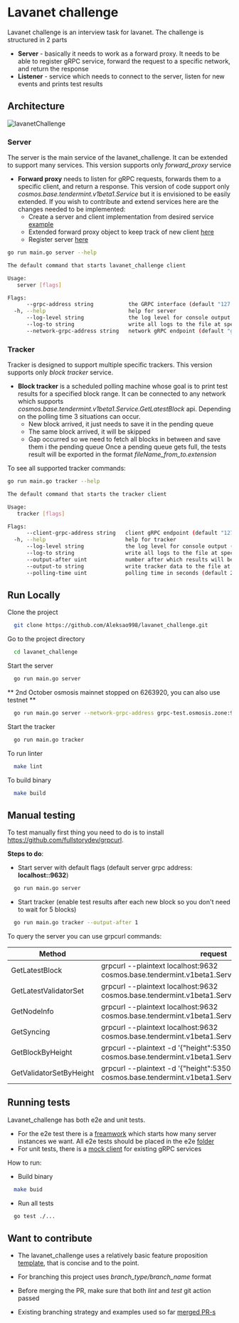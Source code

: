 # Lavanet challenge

Lavanet challenge is an interview task for lavanet. The challenge is structured in 2 parts

* **Server** - basically it needs to work as a forward proxy. It needs to be able to register gRPC service, forward the request to a specific network, and return the response
* **Listener** - service which needs to connect to the server, listen for new events and prints test results


## Architecture
![lavanetChallenge](https://user-images.githubusercontent.com/42786413/193462380-9d5f3da4-3fbf-4643-8508-09a890ed4245.png)

### Server

The server is the main service of the lavanet_challenge. It can be extended to support many services. This version supports only *forward_proxy* service

- **Forward proxy** needs to listen for gRPC requests, forwards them to a specific client, and return a response. This version of code support only *cosmos.base.tendermint.v1beta1.Service* but it is envisioned to be easily extended.
  If you wish to contribute and extend services here are the changes needed to be implemented:
  - Create a server and client implementation from desired service [example](https://github.com/Aleksao998/lavanet_challenge/tree/develop/services/tendermintv1beta1)
  - Extended forward proxy object to keep track of new client [here](https://github.com/Aleksao998/lavanet_challenge/blob/develop/proxy/forwardProxy.go#L31)
  - Register server [here](https://github.com/Aleksao998/lavanet_challenge/blob/develop/proxy/forwardProxy.go#L62)

```bash
go run main.go server --help
```
```bash
The default command that starts lavanet_challenge client

Usage:
   server [flags]

Flags:
      --grpc-address string           the GRPC interface (default "127.0.0.1:9632")
  -h, --help                          help for server
      --log-level string              the log level for console output (default "INFO")
      --log-to string                 write all logs to the file at specified location instead of writing them to console
      --network-grpc-address string   network gRPC endpoint (default "grpc.osmosis.zone:9090")

```

### Tracker

Tracker is designed to support multiple specific trackers. This version supports only *block tracker* service. 

- **Block tracker** is a scheduled polling machine whose goal is to print test results for a specified block range. It can be connected to any network which supports *cosmos.base.tendermint.v1beta1.Service.GetLatestBlock* api. Depending on the polling time 3 situations can occur.
  - New block arrived, it just needs to save it in the pending queue
  - The same block arrived, it will be skipped
  - Gap occurred so we need to fetch all blocks in between and save them i the pending queue
  Once a pending queue gets full, the tests result will be exported in the format *fileName_from_to.extension*

To see all supported tracker commands:

```bash
go run main.go tracker --help
```
```bash
The default command that starts the tracker client

Usage:
   tracker [flags]

Flags:
      --client-grpc-address string   client gRPC endpoint (default "127.0.0.1:9632")
  -h, --help                         help for tracker
      --log-level string             the log level for console output (default "INFO")
      --log-to string                write all logs to the file at specified location instead of writing them to console
      --output-after uint            number after which results will be generated (default 5)
      --output-to string             write tracker data to the file at specified location (default "test_results.txt")
      --polling-time uint            polling time in seconds (default 2)
```

## Run Locally

Clone the project

```bash
  git clone https://github.com/Aleksao998/lavanet_challenge.git
```

Go to the project directory

```bash
  cd lavanet_challenge
```

Start the server

```bash
  go run main.go server
```

** 2nd October osmosis mainnet stopped on 6263920, you can also use testnet **
```bash
  go run main.go server --network-grpc-address grpc-test.osmosis.zone:9090
```

Start the tracker

```bash
  go run main.go tracker
```

To run linter

```bash
  make lint
```

To build binary

```bash
  make build
```

## Manual testing

To test manually first thing you need to do is to install https://github.com/fullstorydev/grpcurl.

**Steps to do**:

* Start server with default flags (default server grpc address: **localhost::9632**)
```bash
  go run main.go server
```
* Start tracker (enable test results after each new block so you don't need to wait for 5 blocks)
```bash
  go run main.go tracker --output-after 1
```

To query the server you can use grpcurl commands:

Method | request | 
--- | --- | 
GetLatestBlock | grpcurl --plaintext localhost:9632 cosmos.base.tendermint.v1beta1.Service.GetLatestBlock |
GetLatestValidatorSet | grpcurl --plaintext localhost:9632 cosmos.base.tendermint.v1beta1.Service.GetLatestValidatorSet |
GetNodeInfo | grpcurl --plaintext localhost:9632 cosmos.base.tendermint.v1beta1.Service.GetNodeInfo |
GetSyncing | grpcurl --plaintext localhost:9632 cosmos.base.tendermint.v1beta1.Service.GetSyncing |
GetBlockByHeight | grpcurl --plaintext -d '{"height":5350708}' localhost:9632 cosmos.base.tendermint.v1beta1.Service.GetBlockByHeight  |
GetValidatorSetByHeight | grpcurl --plaintext -d '{"height":5350708}' localhost:9632 cosmos.base.tendermint.v1beta1.Service.GetValidatorSetByHeight 

## Running tests

Lavanet_challenge has both e2e and unit tests. 

- For the e2e test there is a [freamwork](https://github.com/Aleksao998/lavanet_challenge/tree/develop/e2e/framework) which starts how many server instances we want. All e2e tests should be placed in the e2e [folder](https://github.com/Aleksao998/lavanet_challenge/tree/develop/e2e)
- For unit tests, there is a [mock client](https://github.com/Aleksao998/lavanet_challenge/blob/develop/services/tendermintv1beta1/mock_client.go) for existing gRPC services

How to run:

- Build binary
```bash
  make buid
```
- Run all tests
```bash
  go test ./...
```

## Want to contribute

- The lavanet_challenge uses a relatively basic feature proposition [template](https://github.com/Aleksao998/lavanet_challenge/blob/develop/.github/pull_request_template.md), that is concise and to the point.

- For branching this project uses *branch_type/branch_name* format

- Before merging the PR, make sure that both *lint* and *test* git action passed

- Existing branching strategy and examples used so far [merged PR-s](https://github.com/Aleksao998/lavanet_challenge/pulls?q=is%3Apr+is%3Aclosed)

